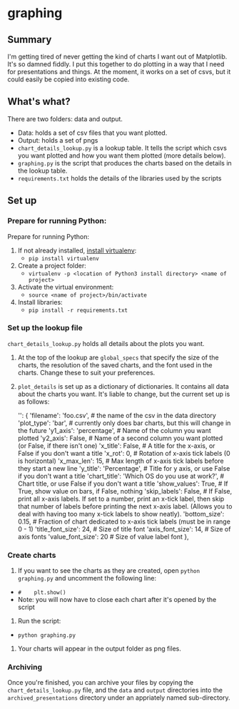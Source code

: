 # graphing

## Summary

I'm getting tired of never getting the kind of charts I want out of Matplotlib. It\'s so damned fiddly. I put this together to do plotting in a way that I need for presentations and things. At the moment, it works on a set of csvs, but it could easily be copied into existing code.

## What's what?

There are two folders: data and output.

* Data: holds a set of csv files that you want plotted.
* Output: holds a set of pngs
* ```chart_details_lookup.py``` is a lookup table. It tells the script which csvs you want plotted and how you want them plotted (more details below).
* ```graphing.py``` is the script that produces the charts based on the details in the lookup table.
* ```requirements.txt``` holds the details of the libraries used by the scripts

## Set up

### Prepare for running Python:

Prepare for running Python:
1. If not already installed, [install virtualenv](http://docs.python-guide.org/en/latest/dev/virtualenvs/):
   * ```pip install virtualenv```
1. Create a project folder:
   * ```virtualenv -p <location of Python3 install directory> <name of project>```
1. Activate the virtual environment:
   * ```source <name of project>/bin/activate ```
1. Install libraries:
   * ```pip install -r requirements.txt ```
   
 ### Set up the lookup file

 ```chart_details_lookup.py``` holds all details about the plots you want.
 
1. At the top of the lookup are ```global_specs``` that specify the size of the charts, the resolution of the saved charts, and the font used in the charts. Change these to suit your preferences.
1. ```plot_details``` is set up as a dictionary of dictionaries. It contains all data about the charts you want. It's liable to change, but the current set up is as follows:
 
     '<name of chart>': {
            'filename': 'foo.csv',     # the name of the csv in the data directory
            'plot_type': 'bar',           # currently only does bar charts, but this will change in the future
            'y1_axis': 'percentage',      # Name of the column you want plotted
            'y2_axis': False,             # Name of a second column you want plotted (or False, if there isn't one)
            'x_title': False,             # A title for the x-axis, or False if you don't want a title
            'x_rot': 0,                   # Rotation of x-axis tick labels (0 is horizontal)
            'x_max_len': 15,              # Max length of x-axis tick labels before they start a new line
            'y_title': 'Percentage',      # Title for y axis, or use False if you don't want a title
            'chart_title': 'Which OS do you use at work?',     # Chart title, or use False if you don't want a title
            'show_values': True,          # If True, show value on bars, if False, nothing
            'skip_labels': False,         # If False, print all x-axis labels. If set to a number, print an x-tick label, then skip that number of labels before printing the next x-axis label. (Allows you to deal with having too many x-tick labels to show neatly).
            'bottom_size': 0.15,          # Fraction of chart dedicated to x-axis tick labels (must be in range 0 - 1)
            'title_font_size': 24,        # Size of title font
            'axis_font_size': 14,         # Size of axis fonts
            'value_font_size': 20         # Size of value label font
             },
             
### Create charts

1. If you want to see the charts as they are created, open ```python graphing.py``` and uncomment the following line:
 * ```#    plt.show()```
 * Note: you will now have to close each chart after it's opened by the script
1. Run the script:
 * ```python graphing.py```
1. Your charts will appear in the output folder as png files.

### Archiving

Once you're finished, you can archive your files by copying the ```chart_details_lookup.py``` file, and the ```data``` and ```output``` directories into the ```archived_presentations``` directory under an appriately named sub-directory.

